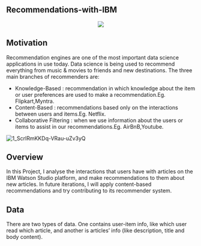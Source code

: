 ## Recommendations-with-IBM
<p align="center">
  <img  src="https://user-images.githubusercontent.com/39211262/81260251-41e06180-9057-11ea-8562-3740d1b51915.jpg">
</p>

## Motivation
Recommendation engines are one of the most important data science applications in use today. Data science is being used to recommend everything from music & movies to friends and new destinations. The three main branches of recommenders are:

- Knowledge-Based : recommendation in which knowledge about the item or user preferences are used to make a recommendation.Eg. Flipkart,Myntra.
- Content-Based : recommendations based only on the interactions between users and items.Eg. Netflix.
- Collaborative Filtering :  when we use information about the users or items to assist in our recommendations.Eg. AirBnB,Youtube.

![1_ScrlRmKKDq-VRau-uZv3yQ](https://user-images.githubusercontent.com/39211262/81259916-933c2100-9056-11ea-8380-b24eadca681d.png)

## Overview
In this Project, I analyse the interactions that users have with articles on the IBM Watson Studio platform, and make recommendations to them about new articles. In future iterations, I will apply content-based recommendations and try contributing to its recommender system.

## Data
There are two types of data. One contains user-item info, like which user read which article, and another is articles’ info (like description, title and body content).

